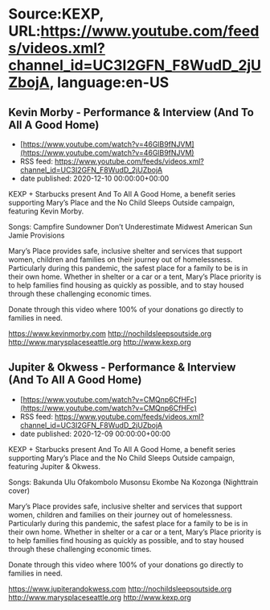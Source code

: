 # Source:KEXP, URL:https://www.youtube.com/feeds/videos.xml?channel_id=UC3I2GFN_F8WudD_2jUZbojA, language:en-US

## Kevin Morby - Performance & Interview (And To All A Good Home)
 - [https://www.youtube.com/watch?v=46GlB9fNJVM](https://www.youtube.com/watch?v=46GlB9fNJVM)
 - RSS feed: https://www.youtube.com/feeds/videos.xml?channel_id=UC3I2GFN_F8WudD_2jUZbojA
 - date published: 2020-12-10 00:00:00+00:00

KEXP + Starbucks present And To All A Good Home, a benefit series supporting Mary’s Place and the No Child Sleeps Outside campaign, featuring Kevin Morby.

Songs:
Campfire
Sundowner
Don’t Underestimate Midwest American Sun
Jamie
Provisions

Mary’s Place provides safe, inclusive shelter and services that support women, children and families on their journey out of homelessness. Particularly during this pandemic, the safest place for a family to be is in their own home. Whether in shelter or a car or a tent, Mary’s Place priority is to help families find housing as quickly as possible, and to stay housed through these challenging economic times.

Donate through this video where 100% of your donations go directly to families in need.

https://www.kevinmorby.com
http://nochildsleepsoutside.org
http://www.marysplaceseattle.org
http://www.kexp.org

## Jupiter & Okwess - Performance & Interview (And To All A Good Home)
 - [https://www.youtube.com/watch?v=CMQnp6CfHFc](https://www.youtube.com/watch?v=CMQnp6CfHFc)
 - RSS feed: https://www.youtube.com/feeds/videos.xml?channel_id=UC3I2GFN_F8WudD_2jUZbojA
 - date published: 2020-12-09 00:00:00+00:00

KEXP + Starbucks present And To All A Good Home, a benefit series supporting Mary’s Place and the No Child Sleeps Outside campaign, featuring Jupiter & Okwess.

Songs:
Bakunda Ulu
Ofakombolo
Musonsu
Ekombe
Na Kozonga (Nighttrain cover)

Mary’s Place provides safe, inclusive shelter and services that support women, children and families on their journey out of homelessness. Particularly during this pandemic, the safest place for a family to be is in their own home. Whether in shelter or a car or a tent, Mary’s Place priority is to help families find housing as quickly as possible, and to stay housed through these challenging economic times.

Donate through this video where 100% of your donations go directly to families in need.

https://www.jupiterandokwess.com
http://nochildsleepsoutside.org
http://www.marysplaceseattle.org
http://www.kexp.org

